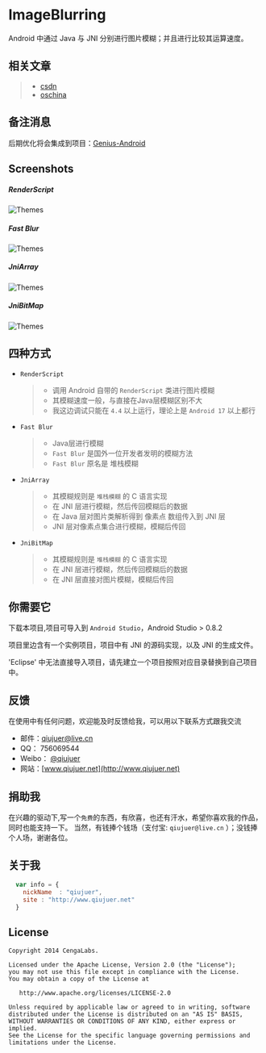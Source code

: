 ImageBlurring
=============

Android 中通过 Java 与 JNI 分别进行图片模糊；并且进行比较其运算速度。


## 相关文章

> *  [csdn](http://blog.csdn.net/qiujuer/article/details/24282047)
> *  [oschina](http://www.oschina.net/question/1377710_151988)


## 备注消息

后期优化将会集成到项目：[Genius-Android](https://github.com/qiujuer/Genius-Android.git)


## Screenshots

##### RenderScript
![Themes][1]

##### Fast Blur
![Themes][2]

##### JniArray
![Themes][3]

##### JniBitMap
![Themes][4]


## 四种方式

* `RenderScript`
  > *  调用 Android 自带的 `RenderScript` 类进行图片模糊
  > *  其模糊速度一般，与直接在Java层模糊区别不大
  > *  我这边调试只能在 `4.4` 以上运行，理论上是 `Android 17` 以上都行

* `Fast Blur`
  > *  Java层进行模糊
  > *  `Fast Blur` 是国外一位开发者发明的模糊方法
  > *  `Fast Blur` 原名是 堆栈模糊

* `JniArray`
  > *  其模糊规则是 `堆栈模糊` 的 C 语言实现
  > *  在 JNI 层进行模糊，然后传回模糊后的数据
  > *  在 Java 层对图片类解析得到 像素点 数组传入到 JNI 层
  > *  JNI 层对像素点集合进行模糊，模糊后传回

* `JniBitMap`
  > *  其模糊规则是 `堆栈模糊` 的 C 语言实现
  > *  在 JNI 层进行模糊，然后传回模糊后的数据
  > *  在 JNI 层直接对图片模糊，模糊后传回


## 你需要它

下载本项目,项目可导入到 `Android Studio`，Android Studio > 0.8.2

项目里边含有一个实例项目，项目中有 JNI 的源码实现，以及 JNI 的生成文件。

'Eclipse' 中无法直接导入项目，请先建立一个项目按照对应目录替换到自己项目中。


## 反馈

在使用中有任何问题，欢迎能及时反馈给我，可以用以下联系方式跟我交流

* 邮件：qiujuer@live.cn
* QQ： 756069544
* Weibo： [@qiujuer](http://weibo.com/qiujuer)
* 网站：[www.qiujuer.net](http://www.qiujuer.net)


## 捐助我

在兴趣的驱动下,写一个`免费`的东西，有欣喜，也还有汗水，希望你喜欢我的作品，同时也能支持一下。
当然，有钱捧个钱场（支付宝: `qiujuer@live.cn` ）；没钱捧个人场，谢谢各位。


## 关于我

```javascript
  var info = {
    nickName  : "qiujuer",
    site : "http://www.qiujuer.net"
  }
```


License
--------

    Copyright 2014 CengaLabs.

    Licensed under the Apache License, Version 2.0 (the "License");
    you may not use this file except in compliance with the License.
    You may obtain a copy of the License at

       http://www.apache.org/licenses/LICENSE-2.0

    Unless required by applicable law or agreed to in writing, software
    distributed under the License is distributed on an "AS IS" BASIS,
    WITHOUT WARRANTIES OR CONDITIONS OF ANY KIND, either express or implied.
    See the License for the specific language governing permissions and
    limitations under the License.


 [1]: https://raw2.github.com/qiujuer/ImageBlurring/master/images/001.jpg
 [2]: https://raw2.github.com/qiujuer/ImageBlurring/master/images/002.jpg
 [3]: https://raw2.github.com/qiujuer/ImageBlurring/master/images/003.jpg
 [4]: https://raw2.github.com/qiujuer/ImageBlurring/master/images/004.jpg
